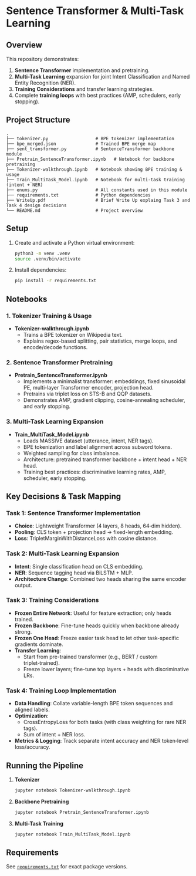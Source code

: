 # Sentence Transformer & Multi-Task Learning

## Overview
This repository demonstrates:
1. **Sentence Transformer** implementation and pretraining.  
2. **Multi-Task Learning** expansion for joint Intent Classification and Named Entity Recognition (NER).  
3. **Training Considerations** and transfer learning strategies.  
4. Complete **training loops** with best practices (AMP, schedulers, early stopping).

## Project Structure
```
.
├── tokenizer.py                  # BPE tokenizer implementation
├── bpe_merged.json               # Trained BPE merge map
├── sent_transformer.py           # SentenceTransformer backbone module
├── Pretrain_SentenceTransformer.ipynb   # Notebook for backbone pretraining
├── Tokenizer-walkthrough.ipynb   # Notebook showing BPE training & usage
├── Train_MultiTask_Model.ipynb   # Notebook for multi-task training (intent + NER)
├── enums.py                      # All constants used in this module
├── requirements.txt              # Python dependencies
├── WriteUp.pdf                   # Brief Write Up explaing Task 3 and Task 4 design decisions
└── README.md                     # Project overview
```

## Setup

1. Create and activate a Python virtual environment:
   ```bash
   python3 -m venv .venv
   source .venv/bin/activate
   ```
2. Install dependencies:
   ```bash
   pip install -r requirements.txt
   ```

## Notebooks

### 1. Tokenizer Training & Usage
- **Tokenizer-walkthrough.ipynb**  
  - Trains a BPE tokenizer on Wikipedia text.  
  - Explains regex-based splitting, pair statistics, merge loops, and encode/decode functions.

### 2. Sentence Transformer Pretraining
- **Pretrain_SentenceTransformer.ipynb**  
  - Implements a minimalist transformer: embeddings, fixed sinusoidal PE, multi-layer Transformer encoder, projection head.  
  - Pretrains via triplet loss on STS-B and QQP datasets.  
  - Demonstrates AMP, gradient clipping, cosine-annealing scheduler, and early stopping.

### 3. Multi-Task Learning Expansion
- **Train_MultiTask_Model.ipynb**  
  - Loads MASSIVE dataset (utterance, intent, NER tags).  
  - BPE tokenization and label alignment across subword tokens.  
  - Weighted sampling for class imbalance.  
  - Architecture: pretrained transformer backbone + intent head +  NER head.  
  - Training best practices: discriminative learning rates, AMP, scheduler, early stopping.

## Key Decisions & Task Mapping

### Task 1: Sentence Transformer Implementation
- **Choice**: Lightweight Transformer (4 layers, 8 heads, 64‑dim hidden).  
- **Pooling**: CLS token + projection head → fixed-length embedding.  
- **Loss**: TripletMarginWithDistanceLoss with cosine distance.

### Task 2: Multi-Task Learning Expansion
- **Intent**: Single classification head on CLS embedding.  
- **NER**: Sequence tagging head via BiLSTM + MLP.  
- **Architecture Change**: Combined two heads sharing the same encoder output.

### Task 3: Training Considerations
- **Frozen Entire Network**: Useful for feature extraction; only heads trained.  
- **Frozen Backbone**: Fine-tune heads quickly when backbone already strong.  
- **Frozen One Head**: Freeze easier task head to let other task-specific gradients dominate.  
- **Transfer Learning**:  
  - Start from pre-trained transformer (e.g., BERT / custom triplet‑trained).  
  - Freeze lower layers; fine-tune top layers + heads with discriminative LRs.

### Task 4: Training Loop Implementation
- **Data Handling**: Collate variable-length BPE token sequences and aligned labels.  
- **Optimization**:  
  - CrossEntropyLoss for both tasks (with class weighting for rare NER tags).  
  - Sum of intent + NER loss.  
- **Metrics & Logging**: Track separate intent accuracy and NER token‑level loss/accuracy.

## Running the Pipeline

1. **Tokenizer**  
   ```bash
   jupyter notebook Tokenizer-walkthrough.ipynb
   ```
2. **Backbone Pretraining**  
   ```bash
   jupyter notebook Pretrain_SentenceTransformer.ipynb
   ```
3. **Multi-Task Training**  
   ```bash
   jupyter notebook Train_MultiTask_Model.ipynb
   ```

## Requirements
See [`requirements.txt`](requirements.txt) for exact package versions.
